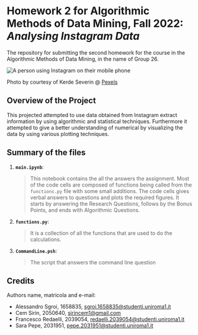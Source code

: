 # Homework 2 for Algorithmic Methods of Data Mining, Fall 2022: *Analysing Instagram Data*
The repository for submitting the second homework for the course in the Algorithmic Methods of Data Mining, in the name of Group 26.


![A person using Instagram on their mobile phone](https://images.pexels.com/photos/1542252/pexels-photo-1542252.jpeg?auto=compress&cs=tinysrgb&w=300&h=375&dpr=2)

Photo by courtesy of Kerde Severin @ [Pexels](https://www.pexels.com/@kseverin/)


## Overview of the Project
This projected attempted to use data obtained from Instagram extract information by using algorithmic and statistical techniques. Furthermore it attempted to give a better understanding of numerical by visualizing the data by using various plotting techniques.

## Summary of the files
1. __`main.ipynb`__: 
	> This notebook contains the all the answers the assignment. Most of the code cells are composed of functions being called from the `functions.py` file with some small additions. The code cells gives verbal answers to questions and plots the required figures. It starts by answering the Research Questions, follows by the Bonus Points, and ends with Algorithmic Questions.

2. __`functions.py`__: 
	> It is a collection of all the functions that are used to do the calculations.

3. __`CommandLine.psh`__: 
	> The script that answers the command line question

## Credits
Authors name, matricola and e-mail:
* Alessandro Sgroi, 1658835, sgroi.1658835@studenti.uniroma1.it
* Cem Sirin, 2050640, sirincem1@gmail.com
* Francesco Redaelli, 2039054, redaelli.2039054@studenti.uniroma1.it
* Sara Pepe, 2031951, pepe.2031951@studenti.uniroma1.it
